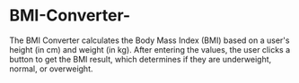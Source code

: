 # BMI-Converter-
The BMI Converter calculates the Body Mass Index (BMI) based on a user's height (in cm) and weight (in kg). After entering the values, the user clicks a button to get the BMI result, which determines if they are underweight, normal, or overweight.
